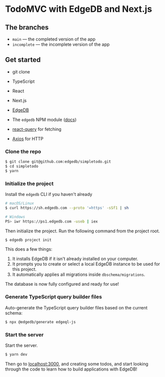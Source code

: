 # TodoMVC with EdgeDB and Next.js

## The branches

- `main` — the completed version of the app
- `incomplete` — the incomplete version of the app

## Get started

- git clone

- TypeScript
- React
- Next.js
- [EdgeDB](https://edgedb.com/)
- The `edgedb` NPM module ([docs](https://www.edgedb.com/docs/clients/01_js/index/))
- [react-query](https://github.com/tannerlinsley/react-query) for fetching
- [Axios](https://github.com/axios/axios) for HTTP

### Clone the repo

```sh
$ git clone git@github.com:edgedb/simpletodo.git
$ cd simpletodo
$ yarn
```

### Initialize the project

Install the `edgedb` CLI if you haven't already

```bash
# macOS/Linux
$ curl https://sh.edgedb.com --proto '=https' -sSf1 | sh

# Windows
PS> iwr https://ps1.edgedb.com -useb | iex
```

Then initialize the project. Run the following command from the project root.

```bash
$ edgedb project init
```

This does a few things:

1. It installs EdgeDB if it isn't already installed on your computer.
2. It prompts you to create or select a local EdgeDB instance to be used for this project.
3. It automatically applies all migrations inside `dbschema/migrations`.

The database is now fully configured and ready for use!

### Generate TypeScript query builder files

Auto-generate the TypeScript query builder files based on the current schema:

```bash
$ npx @edgedb/generate edgeql-js
```

### Start the server

Start the server.

```bash
$ yarn dev
```

Then go to [localhost:3000](http://localhost:3000), and creating some todos, and start looking through the code to learn how to build applications with EdgeDB!
